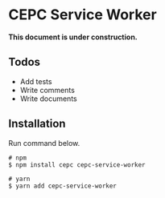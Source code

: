 # CEPC Service Worker

**This document is under construction.**

## Todos

- Add tests
- Write comments
- Write documents

## Installation

Run command below.

```
# npm
$ npm install cepc cepc-service-worker

# yarn
$ yarn add cepc-service-worker
```
